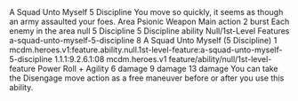 <ability>
  <name>A Squad Unto Myself</name>
  <cost>5 Discipline</cost>
  <flavor>You move so quickly, it seems as though an army assaulted your foes.</flavor>
  <keywords>
    <keyword>Area</keyword>
    <keyword>Psionic</keyword>
    <keyword>Weapon</keyword>
  </keywords>
  <type>Main action</type>
  <distance>2 burst</distance>
  <target>Each enemy in the area</target>
  <metadata>
    <class>null</class>
    <cost>5 Discipline</cost>
    <cost_amount>5</cost_amount>
    <cost_resource>Discipline</cost_resource>
    <feature_type>ability</feature_type>
    <file_dpath>Null/1st-Level Features</file_dpath>
    <item_id>a-squad-unto-myself-5-discipline</item_id>
    <item_index>8</item_index>
    <item_name>A Squad Unto Myself (5 Discipline)</item_name>
    <level>1</level>
    <scc>mcdm.heroes.v1:feature.ability.null.1st-level-feature:a-squad-unto-myself-5-discipline</scc>
    <scdc>1.1.1:9.2.6.1:08</scdc>
    <source>mcdm.heroes.v1</source>
    <type>feature/ability/null/1st-level-feature</type>
  </metadata>
  <effects>
    <effect type="roll">
      <roll>Power Roll + Agility</roll>
      <t1>6 damage</t1>
      <t2>9 damage</t2>
      <t3>13 damage</t3>
    </effect>
    <effect type="mundane">You can take the Disengage move action as a free maneuver before or after you use this ability.</effect>
  </effects>
</ability>
